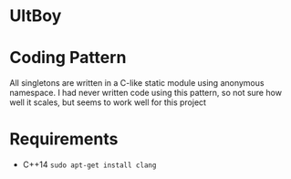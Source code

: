 # UltBoy

# Coding Pattern
All singletons are written in a C-like static module using anonymous namespace. I had never written code using this pattern, so not sure how well it scales, but seems to work well for this project

# Requirements

- C++14 
`sudo apt-get install clang` 